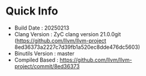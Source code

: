 # Quick Info
* Build Date : 20250213
* Clang Version : ZyC clang version 21.0.0git (https://github.com/llvm/llvm-project 8ed36373a2227c7d39fb1a520ec8dde476dc5603)
* Binutils Version : master
* Compiled Based : https://github.com/llvm/llvm-project/commit/8ed36373

